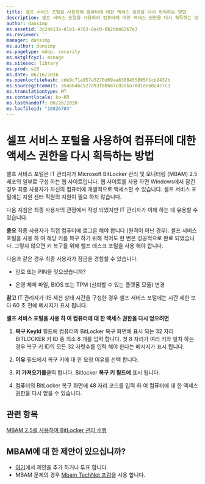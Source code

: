 ```yaml
---
title: 셀프 서비스 포털을 사용하여 컴퓨터에 대한 액세스 권한을 다시 획득하는 방법
description: 셀프 서비스 포털을 사용하여 컴퓨터에 대한 액세스 권한을 다시 획득하는 방법
author: dansimp
ms.assetid: 3c24b13a-d1b1-4763-8ac0-0b2db46267e3
ms.reviewer: ''
manager: dansimp
ms.author: dansimp
ms.pagetype: mdop, security
ms.mktglfcycl: manage
ms.sitesec: library
ms.prod: w10
ms.date: 06/16/2016
ms.openlocfilehash: cde9c71a957a5270d69aa8388455895f1cb2432b
ms.sourcegitcommit: 354664bc527d93f80687cd2eba70d1eea024c7c3
ms.translationtype: MT
ms.contentlocale: ko-KR
ms.lasthandoff: 06/26/2020
ms.locfileid: "10826703"
---
```

# 셀프 서비스 포털을 사용하여 컴퓨터에 대한 액세스 권한을 다시 획득하는 방법


셀프 서비스 포털은 IT 관리자가 Microsoft BitLocker 관리 및 모니터링 (MBAM) 2.5 배포의 일부로 구성 하는 웹 사이트입니다. 웹 사이트를 사용 하면 Windows에서 잠긴 경우 최종 사용자가 자신의 컴퓨터에 개별적으로 액세스할 수 있습니다. 셀프 서비스 포털에는 지원 센터 직원의 지원이 필요 하지 않습니다.

다음 지침은 최종 사용자의 관점에서 작성 되었지만 IT 관리자가 이해 하는 데 유용할 수 있습니다.

**중요**  최종 사용자가 직접 컴퓨터에 로그온 해야 합니다 (원격이 아닌 경우). 셀프 서비스 포털을 사용 하 여 해당 키를 복구 하기 위해 적어도 한 번은 성공적으로 완료 되었습니다. 그렇지 않으면 키 복구를 위해 헬프 데스크 포털을 사용 해야 합니다.

 

다음과 같은 경우 최종 사용자가 잠금을 경험할 수 있습니다.

-   암호 또는 PIN을 잊으셨습니까?

-   운영 체제 파일, BIOS 또는 TPM (신뢰할 수 있는 플랫폼 모듈) 변경

**참고**  IT 관리자가 IIS 세션 상태 시간을 구성한 경우 셀프 서비스 포털에는 시간 제한 보다 60 초 전에 메시지가 표시 됩니다.

 

**셀프 서비스 포털을 사용 하 여 컴퓨터에 대 한 액세스 권한을 다시 얻으려면**

1.  **복구 KeyId** 필드에 컴퓨터의 BitLocker 복구 화면에 표시 되는 32 자리 BITLOCKER 키 ID 중 최소 8 개를 입력 합니다. 첫 8 자리가 여러 키와 일치 하는 경우 복구 키 ID의 모든 32 자릿수를 입력 해야 한다는 메시지가 표시 됩니다.

2.  **이유** 필드에서 복구 키에 대 한 요청 이유를 선택 합니다.

3.  **키 가져오기를**클릭 합니다. Bitlocker **복구 키 필드에** 표시 됩니다.

4.  컴퓨터의 BitLocker 복구 화면에 48 자리 코드를 입력 하 여 컴퓨터에 대 한 액세스 권한을 다시 얻을 수 있습니다.



## 관련 항목


[MBAM 2.5를 사용하여 BitLocker 관리 수행](performing-bitlocker-management-with-mbam-25.md)

 
## MBAM에 대 한 제안이 있으십니까?
- [여기](http://mbam.uservoice.com/forums/268571-microsoft-bitlocker-administration-and-monitoring)에서 제안을 추가 하거나 투표 합니다. 
- MBAM 문제의 경우 [Mbam TechNet 포럼](https://social.technet.microsoft.com/Forums/home?forum=mdopmbam)을 사용 합니다.
 





